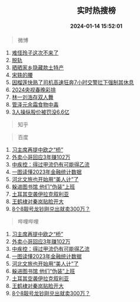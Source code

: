 <div align="center"><h2>实时热搜榜</h2><h4>2024-01-14 15:52:01</h4></div>

> 微博  

1. [难怪玲子这次不来了](https://s.weibo.com/weibo?q=%E9%9A%BE%E6%80%AA%E7%8E%B2%E5%AD%90%E8%BF%99%E6%AC%A1%E4%B8%8D%E6%9D%A5%E4%BA%86&t=31&band_rank=1&Refer=top)<br />
2. [脱轨](https://s.weibo.com/weibo?q=%E8%84%B1%E8%BD%A8&t=31&band_rank=2&Refer=top)<br />
3. [晒晒家乡隐藏款土特产](https://s.weibo.com/weibo?q=%23%E6%99%92%E6%99%92%E5%AE%B6%E4%B9%A1%E9%9A%90%E8%97%8F%E6%AC%BE%E5%9C%9F%E7%89%B9%E4%BA%A7%23&t=31&band_rank=3&Refer=top)<br />
4. [宋轶的腰](https://s.weibo.com/weibo?q=%E5%AE%8B%E8%BD%B6%E7%9A%84%E8%85%B0&t=31&band_rank=4&Refer=top)<br />
5. [因榴莲快熟了司机高速狂奔7小时交警拦下强制其休息](https://s.weibo.com/weibo?q=%23%E5%9B%A0%E6%A6%B4%E8%8E%B2%E5%BF%AB%E7%86%9F%E4%BA%86%E5%8F%B8%E6%9C%BA%E9%AB%98%E9%80%9F%E7%8B%82%E5%A5%947%E5%B0%8F%E6%97%B6%E4%BA%A4%E8%AD%A6%E6%8B%A6%E4%B8%8B%E5%BC%BA%E5%88%B6%E5%85%B6%E4%BC%91%E6%81%AF%23&t=31&band_rank=5&Refer=top)<br />
6. [2024央视春晚彩排](https://s.weibo.com/weibo?q=%232024%E5%A4%AE%E8%A7%86%E6%98%A5%E6%99%9A%E5%BD%A9%E6%8E%92%23&t=31&band_rank=6&Refer=top)<br />
7. [林一刘浩存双人舞](https://s.weibo.com/weibo?q=%23%E6%9E%97%E4%B8%80%E5%88%98%E6%B5%A9%E5%AD%98%E5%8F%8C%E4%BA%BA%E8%88%9E%23&t=31&band_rank=7&Refer=top)<br />
8. [管泽元余霜食物中毒](https://s.weibo.com/weibo?q=%23%E7%AE%A1%E6%B3%BD%E5%85%83%E4%BD%99%E9%9C%9C%E9%A3%9F%E7%89%A9%E4%B8%AD%E6%AF%92%23&t=31&band_rank=8&Refer=top)<br />
9. [3人操纵股价被罚没6.6亿](https://s.weibo.com/weibo?q=%233%E4%BA%BA%E6%93%8D%E7%BA%B5%E8%82%A1%E4%BB%B7%E8%A2%AB%E7%BD%9A%E6%B2%A16.6%E4%BA%BF%23&t=31&band_rank=9&Refer=top)<br />

> 知乎  


> 百度  

1. [习主席再提中欧之“桥”](https://www.baidu.com/s?wd=%E4%B9%A0%E4%B8%BB%E5%B8%AD%E5%86%8D%E6%8F%90%E4%B8%AD%E6%AC%A7%E4%B9%8B%E2%80%9C%E6%A1%A5%E2%80%9D&sa=fyb_news&rsv_dl=fyb_news)<br />
2. [外卖小哥回应3年赚102万](https://www.baidu.com/s?wd=%E5%A4%96%E5%8D%96%E5%B0%8F%E5%93%A5%E5%9B%9E%E5%BA%943%E5%B9%B4%E8%B5%9A102%E4%B8%87&sa=fyb_news&rsv_dl=fyb_news)<br />
3. [中疾控：得过甲流仍有可能得乙流](https://www.baidu.com/s?wd=%E4%B8%AD%E7%96%BE%E6%8E%A7%EF%BC%9A%E5%BE%97%E8%BF%87%E7%94%B2%E6%B5%81%E4%BB%8D%E6%9C%89%E5%8F%AF%E8%83%BD%E5%BE%97%E4%B9%99%E6%B5%81&sa=fyb_news&rsv_dl=fyb_news)<br />
4. [一图读懂2023年金融统计数据](https://www.baidu.com/s?wd=%E4%B8%80%E5%9B%BE%E8%AF%BB%E6%87%822023%E5%B9%B4%E9%87%91%E8%9E%8D%E7%BB%9F%E8%AE%A1%E6%95%B0%E6%8D%AE&sa=fyb_news&rsv_dl=fyb_news)<br />
5. [河北文旅也开始用“美人计”了](https://www.baidu.com/s?wd=%E6%B2%B3%E5%8C%97%E6%96%87%E6%97%85%E4%B9%9F%E5%BC%80%E5%A7%8B%E7%94%A8%E2%80%9C%E7%BE%8E%E4%BA%BA%E8%AE%A1%E2%80%9D%E4%BA%86&sa=fyb_news&rsv_dl=fyb_news)<br />
6. [躲进图书馆 他们“伪装”上班](https://www.baidu.com/s?wd=%E8%BA%B2%E8%BF%9B%E5%9B%BE%E4%B9%A6%E9%A6%86+%E4%BB%96%E4%BB%AC%E2%80%9C%E4%BC%AA%E8%A3%85%E2%80%9D%E4%B8%8A%E7%8F%AD&sa=fyb_news&rsv_dl=fyb_news)<br />
7. [土耳其空袭伊拉克叙利亚](https://www.baidu.com/s?wd=%E5%9C%9F%E8%80%B3%E5%85%B6%E7%A9%BA%E8%A2%AD%E4%BC%8A%E6%8B%89%E5%85%8B%E5%8F%99%E5%88%A9%E4%BA%9A&sa=fyb_news&rsv_dl=fyb_news)<br />
8. [王鹤棣对秦岚贴脸开大](https://www.baidu.com/s?wd=%E7%8E%8B%E9%B9%A4%E6%A3%A3%E5%AF%B9%E7%A7%A6%E5%B2%9A%E8%B4%B4%E8%84%B8%E5%BC%80%E5%A4%A7&sa=fyb_news&rsv_dl=fyb_news)<br />
9. [8个8靓号龙钞刚兑出就卖300万？](https://www.baidu.com/s?wd=8%E4%B8%AA8%E9%9D%93%E5%8F%B7%E9%BE%99%E9%92%9E%E5%88%9A%E5%85%91%E5%87%BA%E5%B0%B1%E5%8D%96300%E4%B8%87%EF%BC%9F&sa=fyb_news&rsv_dl=fyb_news)<br />

> 哔哩哔哩  

1. [习主席再提中欧之“桥”](https://www.baidu.com/s?wd=%E4%B9%A0%E4%B8%BB%E5%B8%AD%E5%86%8D%E6%8F%90%E4%B8%AD%E6%AC%A7%E4%B9%8B%E2%80%9C%E6%A1%A5%E2%80%9D&sa=fyb_news&rsv_dl=fyb_news)<br />
2. [外卖小哥回应3年赚102万](https://www.baidu.com/s?wd=%E5%A4%96%E5%8D%96%E5%B0%8F%E5%93%A5%E5%9B%9E%E5%BA%943%E5%B9%B4%E8%B5%9A102%E4%B8%87&sa=fyb_news&rsv_dl=fyb_news)<br />
3. [中疾控：得过甲流仍有可能得乙流](https://www.baidu.com/s?wd=%E4%B8%AD%E7%96%BE%E6%8E%A7%EF%BC%9A%E5%BE%97%E8%BF%87%E7%94%B2%E6%B5%81%E4%BB%8D%E6%9C%89%E5%8F%AF%E8%83%BD%E5%BE%97%E4%B9%99%E6%B5%81&sa=fyb_news&rsv_dl=fyb_news)<br />
4. [一图读懂2023年金融统计数据](https://www.baidu.com/s?wd=%E4%B8%80%E5%9B%BE%E8%AF%BB%E6%87%822023%E5%B9%B4%E9%87%91%E8%9E%8D%E7%BB%9F%E8%AE%A1%E6%95%B0%E6%8D%AE&sa=fyb_news&rsv_dl=fyb_news)<br />
5. [河北文旅也开始用“美人计”了](https://www.baidu.com/s?wd=%E6%B2%B3%E5%8C%97%E6%96%87%E6%97%85%E4%B9%9F%E5%BC%80%E5%A7%8B%E7%94%A8%E2%80%9C%E7%BE%8E%E4%BA%BA%E8%AE%A1%E2%80%9D%E4%BA%86&sa=fyb_news&rsv_dl=fyb_news)<br />
6. [躲进图书馆 他们“伪装”上班](https://www.baidu.com/s?wd=%E8%BA%B2%E8%BF%9B%E5%9B%BE%E4%B9%A6%E9%A6%86+%E4%BB%96%E4%BB%AC%E2%80%9C%E4%BC%AA%E8%A3%85%E2%80%9D%E4%B8%8A%E7%8F%AD&sa=fyb_news&rsv_dl=fyb_news)<br />
7. [土耳其空袭伊拉克叙利亚](https://www.baidu.com/s?wd=%E5%9C%9F%E8%80%B3%E5%85%B6%E7%A9%BA%E8%A2%AD%E4%BC%8A%E6%8B%89%E5%85%8B%E5%8F%99%E5%88%A9%E4%BA%9A&sa=fyb_news&rsv_dl=fyb_news)<br />
8. [王鹤棣对秦岚贴脸开大](https://www.baidu.com/s?wd=%E7%8E%8B%E9%B9%A4%E6%A3%A3%E5%AF%B9%E7%A7%A6%E5%B2%9A%E8%B4%B4%E8%84%B8%E5%BC%80%E5%A4%A7&sa=fyb_news&rsv_dl=fyb_news)<br />
9. [8个8靓号龙钞刚兑出就卖300万？](https://www.baidu.com/s?wd=8%E4%B8%AA8%E9%9D%93%E5%8F%B7%E9%BE%99%E9%92%9E%E5%88%9A%E5%85%91%E5%87%BA%E5%B0%B1%E5%8D%96300%E4%B8%87%EF%BC%9F&sa=fyb_news&rsv_dl=fyb_news)<br />
